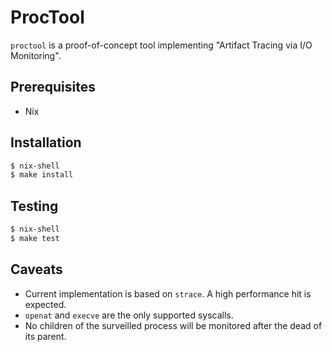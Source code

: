 ProcTool
========

`proctool` is a proof-of-concept tool implementing "Artifact Tracing via I/O Monitoring".

Prerequisites
-------------

* Nix


Installation
------------

```bash
$ nix-shell
$ make install
```

Testing
-------

```bash
$ nix-shell
$ make test
```

Caveats
-------

- Current implementation is based on `strace`.  A high performance hit is expected.
- `openat` and `execve` are the only supported syscalls.
- No children of the surveilled process will be monitored after the dead of its parent.
